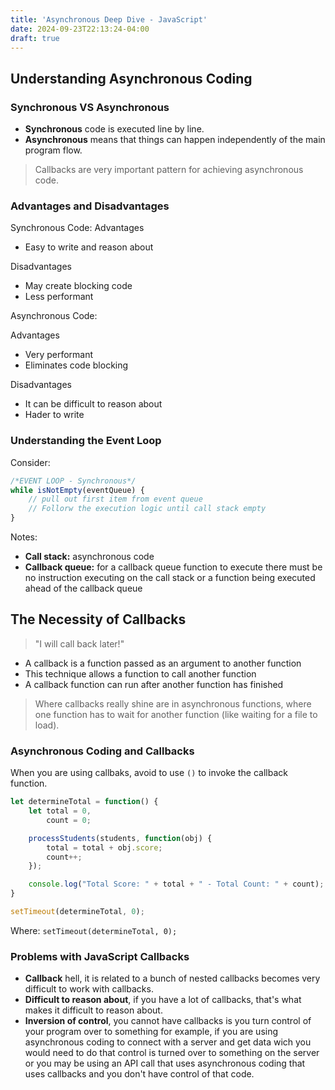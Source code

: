 ```yaml
---
title: 'Asynchronous Deep Dive - JavaScript'
date: 2024-09-23T22:13:24-04:00
draft: true
---
```


## Understanding Asynchronous Coding

### Synchronous VS Asynchronous

- **Synchronous** code is executed line by line.
- **Asynchronous** means that things can happen independently of the main program flow.

> Callbacks are very important pattern for achieving asynchronous code.

### Advantages and Disadvantages

Synchronous Code:
Advantages

- Easy to write and reason about

Disadvantages

- May create blocking code
- Less performant

Asynchronous Code:

Advantages

- Very performant
- Eliminates code blocking

Disadvantages

- It can be difficult to reason about
- Hader to write

### Understanding the Event Loop

Consider:

``` JavaScript
/*EVENT LOOP - Synchronous*/
while isNotEmpty(eventQueue) {
    // pull out first item from event queue
    // Follorw the execution logic until call stack empty
}
```

Notes:

- **Call stack:** asynchronous code
- **Callback queue:** for a callback queue function to execute there must be no instruction executing on the call stack or a function being executed ahead of the callback queue

## The Necessity of Callbacks

> "I will call back later!"

- A callback is a function passed as an argument to another function
- This technique allows a function to call another function
- A callback function can run after another function has finished

> Where callbacks really shine are in asynchronous functions, where one function has to wait for another function (like waiting for a file to load).

### Asynchronous Coding and Callbacks

When you are using callbaks, avoid to use `()` to invoke the callback function.

``` JavaScript
let determineTotal = function() {
    let total = 0,
        count = 0;

    processStudents(students, function(obj) {
        total = total + obj.score;
        count++;
    });

    console.log("Total Score: " + total + " - Total Count: " + count);
}

setTimeout(determineTotal, 0);
```

Where: `setTimeout(determineTotal, 0);`

### Problems with JavaScript Callbacks

- **Callback** hell, it is related to a bunch of nested callbacks becomes very difficult to work with callbacks.
- **Difficult to reason about**, if you have a lot of callbacks, that's what makes it difficult to reason about.
- **Inversion of control**, you cannot have callbacks is you turn control of your program over to something for example, if you are using asynchronous coding to connect with a server and get data wich you would need to do that control is turned over to something on the server or you may be using an API call that uses asynchronous coding that uses callbacks and you don't have control of that code.
